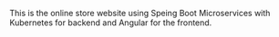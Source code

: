 This is the online store website using Speing Boot Microservices with Kubernetes for backend and Angular for the frontend.
